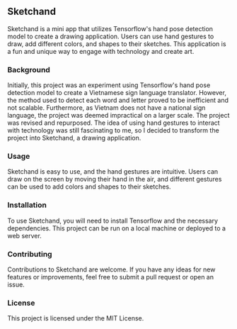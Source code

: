 ## Sketchand
Sketchand is a mini app that utilizes Tensorflow's hand pose detection model to create a drawing application. Users can use hand gestures to draw, add different colors, and shapes to their sketches. This application is a fun and unique way to engage with technology and create art.

### Background
Initially, this project was an experiment using Tensorflow's hand pose detection model to create a Vietnamese sign language translator. However, the method used to detect each word and letter proved to be inefficient and not scalable. Furthermore, as Vietnam does not have a national sign language, the project was deemed impractical on a larger scale. The project was revised and repurposed. The idea of using hand gestures to interact with technology was still fascinating to me, so I decided to transform the project into Sketchand, a drawing application.


### Usage
Sketchand is easy to use, and the hand gestures are intuitive. Users can draw on the screen by moving their hand in the air, and different gestures can be used to add colors and shapes to their sketches.

### Installation
To use Sketchand, you will need to install Tensorflow and the necessary dependencies. This project can be run on a local machine or deployed to a web server.

### Contributing
Contributions to Sketchand are welcome. If you have any ideas for new features or improvements, feel free to submit a pull request or open an issue.

### License
This project is licensed under the MIT License.
